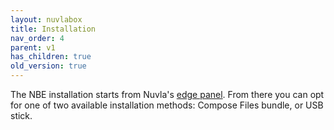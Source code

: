 ```yaml
---
layout: nuvlabox
title: Installation
nav_order: 4
parent: v1
has_children: true
old_version: true
---
```


The NBE installation starts from Nuvla's [edge panel](https://nuvla.io/ui/edge). From there you can opt for one of two available installation methods: Compose Files bundle, or USB stick.
